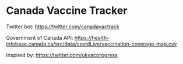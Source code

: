 # Canada Vaccine Tracker

Twitter bot: https://twitter.com/canadavactrack

Government of Canada API: https://health-infobase.canada.ca/src/data/covidLive/vaccination-coverage-map.csv

Inspired by: https://twitter.com/ukvacprogress
